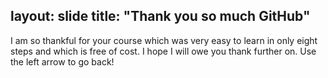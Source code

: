 layout: slide
title: "Thank you so much GitHub"
---
I am so thankful for your course which was very easy to learn in only eight steps and which is free of cost.
I hope I will owe you thank further on.
Use the left arrow to go back!
